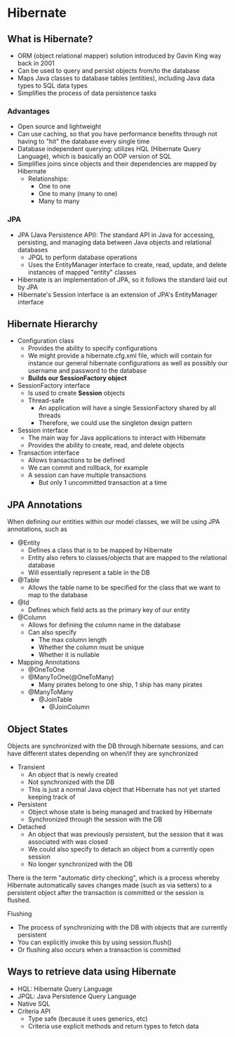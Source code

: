 # Hibernate

## What is Hibernate?
- ORM (object relational mapper) solution introduced by Gavin King way back in 2001
- Can be used to query and persist objects from/to the database
- Maps Java classes to database tables (entities), including Java data types to SQL data types
- Simplifies the process of data persistence tasks

### Advantages
- Open source and lightweight
- Can use caching, so that you have performance benefits through not having to "hit" the database every single time
- Database independent querying: utilizes HQL (Hibernate Query Language), which is basically an OOP version of SQL
- Simplifies joins since objects and their dependencies are mapped by Hibernate
    - Relationships:
        - One to one
        - One to many (many to one)
        - Many to many

### JPA
- JPA (Java Persistence API): The standard API in Java for accessing, persisting, and managing data between Java objects and relational databases
    - JPQL to perform database operations
    - Uses the EntityManager interface to create, read, update, and delete instances of mapped "entity" classes
- Hibernate is an implementation of JPA, so it follows the standard laid out by JPA
- Hibernate's Session interface is an extension of JPA's EntityManager interface

## Hibernate Hierarchy
- Configuration class
    - Provides the ability to specify configurations
    - We might provide a hibernate.cfg.xml file, which will contain for instance our general hibernate configurations as well as possibly our username and password to the database
    - **Builds our SessionFactory object**
- SessionFactory interface
    - Is used to create **Session** objects
    - Thread-safe
        - An application will have a single SessionFactory shared by all threads
        - Therefore, we could use the singleton design pattern
- Session interface
    - The main way for Java applications to interact with Hibernate
    - Provides the ability to create, read, and delete objects
- Transaction interface
    - Allows transactions to be defined
    - We can commit and rollback, for example
    - A session can have multiple transactions
        - But only 1 uncommitted transaction at a time

## JPA Annotations
When defining our entities within our model classes, we will be using JPA annotations, such as

- @Entity
    - Defines a class that is to be mapped by Hibernate
    - Entity also refers to classes/objects that are mapped to the relational database
    - Will essentially represent a table in the DB
- @Table
    - Allows the table name to be specified for the class that we want to map to the database
- @Id
    - Defines which field acts as the primary key of our entity
- @Column
    - Allows for defining the column name in the database
    - Can also specify
        - The max column length
        - Whether the column must be unique
        - Whether it is nullable
- Mapping Annotations
    - @OneToOne
    - @ManyToOne(@OneToMany)
        - Many pirates belong to one ship, 1 ship has many pirates
    - @ManyToMany
        - @JoinTable
            - @JoinColumn

## Object States
Objects are synchronized with the DB through hibernate sessions, and can have different states depending on when/if they are synchronized

- Transient
    - An object that is newly created
    - Not synchronized with the DB
    - This is just a normal Java object that Hibernate has not yet started keeping track of
- Persistent
    - Object whose state is being managed and tracked by Hibernate
    - Synchronized through the session with the DB
- Detached
    - An object that was previously persistent, but the session that it was associated with was closed
    - We could also specify to detach an object from a currently open session
    - No longer synchronized with the DB

There is the term "automatic dirty checking", which is a process whereby Hibernate automatically saves changes made (such as via setters) to a persistent object after the transaction is committed or the session is flushed.

Flushing
- The process of synchronizing with the DB with objects that are currently persistent
- You can explicitly invoke this by using session.flush()
- Or flushing also occurs when a transaction is committed

## Ways to retrieve data using Hibernate
- HQL: Hibernate Query Language
- JPQL: Java Persistence Query Language
- Native SQL
- Criteria API
    - Type safe (because it uses generics, etc)
    - Criteria use explicit methods and return types to fetch data